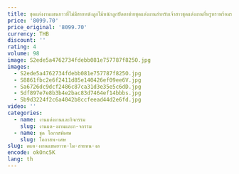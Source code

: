 ```yaml
---
title: ชุดแต่งงานแขนยาวที่ไม่มีสายหนังลูกไม้หนักลูกปัดตาข่ายชุดแต่งงานสําหรับเจ้าสาวชุดแต่งงานที่หรูหราพร้อมรถไฟขนาดเล็ก
price: '8099.70'
price_original: '8099.70'
currency: THB
discount: ''
rating: 4
volume: 98
image: S2ede5a4762734fdebb081e757787f825O.jpg
images:
  - S2ede5a4762734fdebb081e757787f825O.jpg
  - S8861fbc2e6f2411d85e140426ef09ee6V.jpg
  - Sa6726dc9dcf2486c87ca31d3e35e5c6dD.jpg
  - Sdf897e7e8b3b4e2bac83d7464ef14bbbs.jpg
  - Sb9d3224f2c6a4042b8ccfeead44d2e6fd.jpg
video: ''
categories:
  - name: งานแต่งงานและกิจกรรม
    slug: งานแต-งงานและก-จกรรม
  - name: ชุด โอกาสพิเศษ
    slug: โอกาสพ-เศษ
slug: ดแต-งงานแขนยาวท-ไม-สายหน-งล
encode: okOnc5K
lang: th
---
```

  